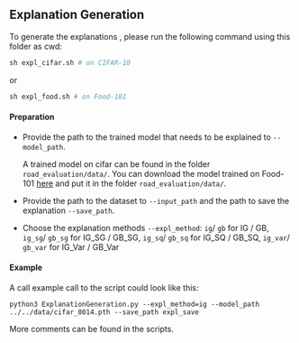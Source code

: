 ## Explanation Generation

To generate the explanations , please run the following command using this folder as cwd:
```python
sh expl_cifar.sh # on CIFAR-10 
```
or
```python
sh expl_food.sh # on Food-101
```

#### Preparation
+ Provide the path to the trained model that needs to be explained to  `--model_path`.

    A trained model on cifar can be found in the folder `road_evaluation/data/`. You can download the model trained on Food-101 [here](https://drive.google.com/file/d/19YCp30x8R_PRxjG4K4nIIE71HwBV7MR7/view?usp=sharing) and put it in the folder `road_evaluation/data/`.

+ Provide the path to the dataset to `--input_path` and the path to save the explanation `--save_path`.

+ Choose the explanation methods `--expl_method`: `ig`/ `gb` for IG / GB, `ig_sg`/ `gb_sg` for IG_SG / GB_SG,  `ig_sq`/ `gb_sq` for IG_SQ / GB_SQ,  `ig_var`/ `gb_var` for IG_Var / GB_Var

#### Example
A call example call to the script could look like this:
```
python3 ExplanationGeneration.py --expl_method=ig --model_path ../../data/cifar_8014.pth --save_path expl_save
```
More comments can be found in the scripts.
